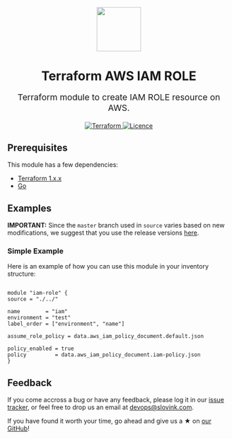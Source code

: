 <p align="center"> <img src="https://user-images.githubusercontent.com/50652676/62349836-882fef80-b51e-11e9-99e3-7b974309c7e3.png" width="100" height="100"></p>


<h1 align="center">
    Terraform AWS IAM ROLE
</h1>

<p align="center" style="font-size: 1.2rem;"> 
    Terraform module to create IAM ROLE resource on AWS.
     </p>

<p align="center">

<a href="https://www.terraform.io">
  <img src="https://img.shields.io/badge/Terraform-v1.1.7-green" alt="Terraform">
</a>
<a href="LICENSE.md">
  <img src="https://img.shields.io/badge/License-APACHE-blue.svg" alt="Licence">
</a>






## Prerequisites

This module has a few dependencies:

- [Terraform 1.x.x](https://learn.hashicorp.com/terraform/getting-started/install.html)
- [Go](https://golang.org/doc/install)







## Examples


**IMPORTANT:** Since the `master` branch used in `source` varies based on new modifications, we suggest that you use the release versions [here](https://github.com/slovink/terraform-aws-iam-role/releases).


### Simple Example
Here is an example of how you can use this module in your inventory structure:
  ```hcl

module "iam-role" {
  source = "./../"

  name        = "iam"
  environment = "test"
  label_order = ["environment", "name"]

  assume_role_policy = data.aws_iam_policy_document.default.json

  policy_enabled = true
  policy         = data.aws_iam_policy_document.iam-policy.json
}

  ```



## Feedback
If you come accross a bug or have any feedback, please log it in our [issue tracker](https://github.com/slovink/terraform-aws-iam-role/issues), or feel free to drop us an email at [devops@slovink.com](mailto:devops@slovink.com).

If you have found it worth your time, go ahead and give us a ★ on [our GitHub](https://github.com/slovink/terraform-aws-iam-role)!